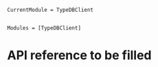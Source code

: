 ```@meta
CurrentModule = TypeDBClient
```
```@index
```
```@autodocs
Modules = [TypeDBClient]
```

# API reference to be filled